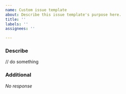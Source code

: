 ```yaml
---
name: Custom issue template
about: Describe this issue template's purpose here.
title: ''
labels: ''
assignees: ''

---
```


### Describe
// do something

### Additional
_No response_
